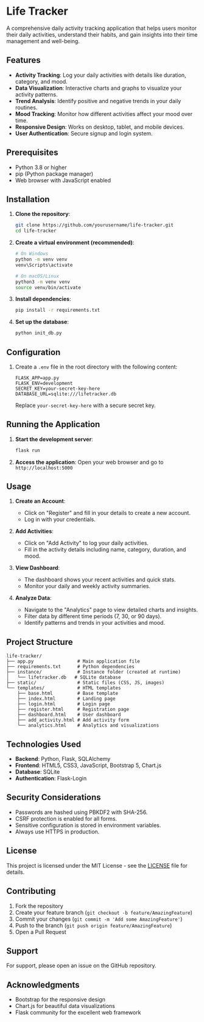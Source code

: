 # Life Tracker

A comprehensive daily activity tracking application that helps users monitor their daily activities, understand their habits, and gain insights into their time management and well-being.

## Features

- **Activity Tracking**: Log your daily activities with details like duration, category, and mood.
- **Data Visualization**: Interactive charts and graphs to visualize your activity patterns.
- **Trend Analysis**: Identify positive and negative trends in your daily routines.
- **Mood Tracking**: Monitor how different activities affect your mood over time.
- **Responsive Design**: Works on desktop, tablet, and mobile devices.
- **User Authentication**: Secure signup and login system.

## Prerequisites

- Python 3.8 or higher
- pip (Python package manager)
- Web browser with JavaScript enabled

## Installation

1. **Clone the repository**:
   ```bash
   git clone https://github.com/yourusername/life-tracker.git
   cd life-tracker
   ```

2. **Create a virtual environment (recommended)**:
   ```bash
   # On Windows
   python -m venv venv
   venv\Scripts\activate
   
   # On macOS/Linux
   python3 -m venv venv
   source venv/bin/activate
   ```

3. **Install dependencies**:
   ```bash
   pip install -r requirements.txt
   ```

4. **Set up the database**:
   ```bash
   python init_db.py
   ```

## Configuration

1. Create a `.env` file in the root directory with the following content:
   ```
   FLASK_APP=app.py
   FLASK_ENV=development
   SECRET_KEY=your-secret-key-here
   DATABASE_URL=sqlite:///lifetracker.db
   ```

   Replace `your-secret-key-here` with a secure secret key.

## Running the Application

1. **Start the development server**:
   ```bash
   flask run
   ```

2. **Access the application**:
   Open your web browser and go to `http://localhost:5000`

## Usage

1. **Create an Account**:
   - Click on "Register" and fill in your details to create a new account.
   - Log in with your credentials.

2. **Add Activities**:
   - Click on "Add Activity" to log your daily activities.
   - Fill in the activity details including name, category, duration, and mood.

3. **View Dashboard**:
   - The dashboard shows your recent activities and quick stats.
   - Monitor your daily and weekly activity summaries.

4. **Analyze Data**:
   - Navigate to the "Analytics" page to view detailed charts and insights.
   - Filter data by different time periods (7, 30, or 90 days).
   - Identify patterns and trends in your activities and mood.

## Project Structure

```
life-tracker/
├── app.py                # Main application file
├── requirements.txt      # Python dependencies
├── instance/             # Instance folder (created at runtime)
│   └── lifetracker.db   # SQLite database
├── static/               # Static files (CSS, JS, images)
└── templates/            # HTML templates
    ├── base.html         # Base template
    ├── index.html        # Landing page
    ├── login.html        # Login page
    ├── register.html     # Registration page
    ├── dashboard.html    # User dashboard
    ├── add_activity.html # Add activity form
    └── analytics.html    # Analytics and visualizations
```

## Technologies Used

- **Backend**: Python, Flask, SQLAlchemy
- **Frontend**: HTML5, CSS3, JavaScript, Bootstrap 5, Chart.js
- **Database**: SQLite
- **Authentication**: Flask-Login

## Security Considerations

- Passwords are hashed using PBKDF2 with SHA-256.
- CSRF protection is enabled for all forms.
- Sensitive configuration is stored in environment variables.
- Always use HTTPS in production.

## License

This project is licensed under the MIT License - see the [LICENSE](LICENSE) file for details.

## Contributing

1. Fork the repository
2. Create your feature branch (`git checkout -b feature/AmazingFeature`)
3. Commit your changes (`git commit -m 'Add some AmazingFeature'`)
4. Push to the branch (`git push origin feature/AmazingFeature`)
5. Open a Pull Request

## Support

For support, please open an issue on the GitHub repository.

## Acknowledgments

- Bootstrap for the responsive design
- Chart.js for beautiful data visualizations
- Flask community for the excellent web framework
